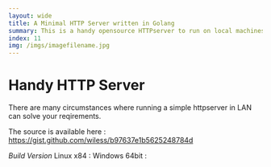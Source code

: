 ```yaml
---
layout: wide
title: A Minimal HTTP Server written in Golang
summary: This is a handy opensource HTTPserver to run on local machines needed for various reason
index: 11 
img: /imgs/imagefilename.jpg
--- 
```

    
# Handy HTTP Server

There are many circumstances where running a simple httpserver in LAN can solve your reqirements. 

The source is available here : 
https://gist.github.com/wiless/b97637e1b5625248784d


*Build Version*
Linux x84 : 
Windows 64bit : 

<script src="https://gist.github.com/wiless/b97637e1b5625248784d.js"></script>
